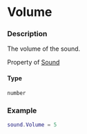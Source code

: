 # Volume
### Description
The volume of the sound.

Property of [Sound](/classes/Sound/)

#### Type
`number`

### Example
```lua
sound.Volume = 5
```
